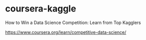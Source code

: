 # coursera-kaggle
How to Win a Data Science Competition: Learn from Top Kagglers

https://www.coursera.org/learn/competitive-data-science/
